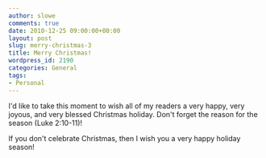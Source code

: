 ```yaml
---
author: slowe
comments: true
date: 2010-12-25 09:00:00+00:00
layout: post
slug: merry-christmas-3
title: Merry Christmas!
wordpress_id: 2190
categories: General
tags:
- Personal
---
```


I'd like to take this moment to wish all of my readers a very happy, very joyous, and very blessed Christmas holiday. Don't forget the reason for the season (Luke 2:10-11)!

If you don't celebrate Christmas, then I wish you a very happy holiday season!
